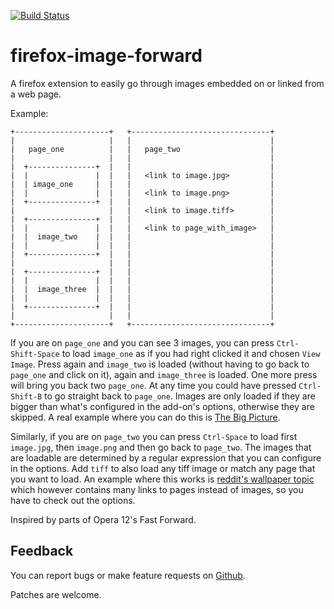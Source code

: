 [![Build Status](https://travis-ci.org/sblask/firefox-image-forward.svg?branch=master)](https://travis-ci.org/sblask/firefox-image-forward)

firefox-image-forward
=====================

A firefox extension to easily go through images embedded on or linked from a web page.

Example:

```
+---------------------+   +-------------------------------+
|                     |   |                               |
|   page_one          |   |   page_two                    |
|                     |   |                               |
|  +---------------+  |   |                               |
|  |               |  |   |   <link to image.jpg>         |
|  | image_one     |  |   |                               |
|  |               |  |   |   <link to image.png>         |
|  +---------------+  |   |                               |
|                     |   |   <link to image.tiff>        |
|  +---------------+  |   |                               |
|  |               |  |   |   <link to page_with_image>   |
|  |  image_two    |  |   |                               |
|  |               |  |   |                               |
|  +---------------+  |   |                               |
|                     |   |                               |
|  +---------------+  |   |                               |
|  |               |  |   |                               |
|  |  image_three  |  |   |                               |
|  |               |  |   |                               |
|  +---------------+  |   |                               |
|                     |   |                               |
+---------------------+   +-------------------------------+
```

If you are on `page_one` and you can see 3 images, you can press
`Ctrl-Shift-Space` to load `image_one` as if you had right clicked it and
chosen `View Image`. Press again and `image_two` is loaded (without having to
go back to `page_one` and click on it), again and `image_three` is loaded. One
more press will bring you back two `page_one`. At any time you could have
pressed `Ctrl-Shift-B` to go straight back to `page_one`. Images are only
loaded if they are bigger than what's configured in the add-on's options,
otherwise they are skipped. A real example where you can do this is [The Big
Picture](http://www.boston.com/bigpicture/).

Similarly, if you are on `page_two` you can press `Ctrl-Space` to load first
`image.jpg`, then `image.png` and then go back to `page_two`. The images that
are loadable are determined by a regular expression that you can configure in
the options. Add `tiff` to also load any tiff image or match any page that you
want to load. An example where this works is [reddit's wallpaper
topic](https://www.reddit.com/r/wallpaper) which however contains many links to
pages instead of images, so you have to check out the options.

Inspired by parts of Opera 12's Fast Forward.

Feedback
--------

You can report bugs or make feature requests on
[Github](https://github.com/sblask/firefox-image-forward).

Patches are welcome.
